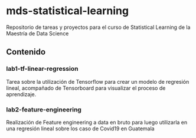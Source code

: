 # mds-statistical-learning
Repositorio de tareas y proyectos para el curso de Statistical Learning de la Maestría de Data Science

## Contenido
### lab1-tf-linear-regression
Tarea sobre la utilización de Tensorflow para crear un modelo de regresión lineal, acompañado de Tensorboard para visualizar el proceso de aprendizaje.

### lab2-feature-engineering
Realización de Feature engineering a data en bruto para luego utilizarla en una regresión lineal sobre los caso de Covid19 en Guatemala

